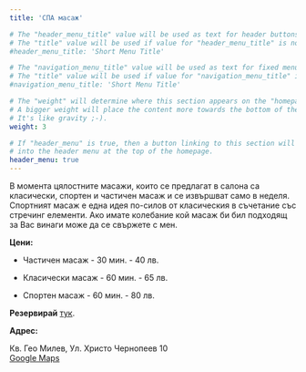 ```yaml
---
title: 'СПА масаж'

# The "header_menu_title" value will be used as text for header buttons.
# The "title" value will be used if value for "header_menu_title" is not provided.
#header_menu_title: 'Short Menu Title'

# The "navigation_menu_title" value will be used as text for fixed menu items.
# The "title" value will be used if value for "navigation_menu_title" is not provided.
#navigation_menu_title: 'Short Menu Title'

# The "weight" will determine where this section appears on the "homepage".
# A bigger weight will place the content more towards the bottom of the page.
# It's like gravity ;-).
weight: 3

# If "header_menu" is true, then a button linking to this section will be placed
# into the header menu at the top of the homepage.
header_menu: true
---
```


В момента цялостните масажи, които се предлагат в салона са класически, спортен
и частичен масаж и се извършват само в неделя. Спортният масаж е една идея
по-силов от класическия в съчетание със стречинг елементи. Ако имате колебание
кой масаж би бил подходящ за Вас винаги може да се свържете с мен.

**Цени:**

- Частичен масаж - 30 мин. - 40 лв.

- Класически масаж - 60 мин. - 65 лв.

- Спортен масаж - 60 мин. - 80 лв.

**Резервирай** [тук](https://calendly.com/steliyana-ka).

**Адрес:**

Кв. Гео Милев, Ул. Христо Чернопеев 10\
[Google Maps](https://maps.app.goo.gl/rV4AFuJaPecTUdmL9)
